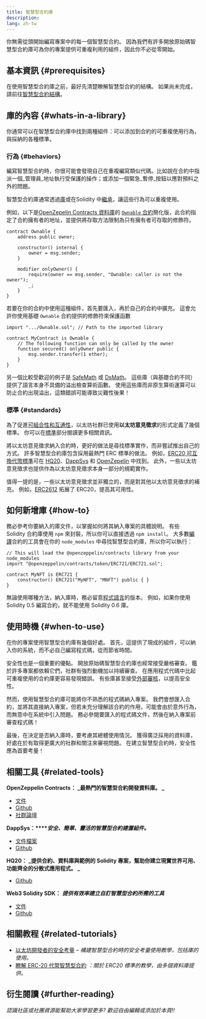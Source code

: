 ```yaml
---
title: 智慧型合約庫
description:
lang: zh-tw
---
```


你無需從頭開始編寫專案中的每一個智慧型合約。 因為我們有許多開放原始碼智慧型合約庫可為你的專案提供可重複利用的組件，因此你不必從零開始。

## 基本資訊 {#prerequisites}

在使用智慧型合約庫之前，最好先清楚瞭解智慧型合約的結構。 如果尚未完成，請前往[智慧型合約結構](/developers/docs/smart-contracts/anatomy/)。

## 庫的內容 {#whats-in-a-library}

你通常可以在智慧型合約庫中找到兩種組件：可以添加到合約的可重複使用行為，與採納的各種標準。

### 行為 {#behaviors}

編寫智慧型合約時，你很可能會發現自己在重複編寫類似代碼。比如說在合約中指派一個_管理員_地址執行受保護的操作；或添加一個緊急_暫停_按鈕以應對預料之外的問題。

智慧型合約庫通常透過[庫](https://solidity.readthedocs.io/en/v0.7.2/contracts.html#libraries)或在Solidity 中[繼承](https://solidity.readthedocs.io/en/v0.7.2/contracts.html#inheritance)，讓這些行為可以重複使用。

例如，以下是[OpenZepelin Contracts 資料庫](https://github.com/OpenZeppelin/openzeppelin-contracts)的 [`Ownable` 合約](https://github.com/OpenZeppelin/openzeppelin-contracts/blob/v3.2.0/contracts/access/Ownable.sol)簡化版，此合約指定了合約擁有者的地址，並提供將存取方法限制為只有擁有者可存取的修飾符。

```solidity
contract Ownable {
    address public owner;

    constructor() internal {
        owner = msg.sender;
    }

    modifier onlyOwner() {
        require(owner == msg.sender, "Ownable: caller is not the owner");
        _;
    }
}
```

若要在你的合約中使用這種組件，首先要匯入，再於自己的合約中擴充。 這會允許你使用基礎 `Ownable` 合約提供的修飾符來保護函數

```solidity
import ".../Ownable.sol"; // Path to the imported library

contract MyContract is Ownable {
    // The following function can only be called by the owner
    function secured() onlyOwner public {
        msg.sender.transfer(1 ether);
    }
}
```

另一個比較受歡迎的例子是 [SafeMath](https://docs.openzeppelin.com/contracts/3.x/utilities#math) 或 [DsMath](https://dappsys.readthedocs.io/en/latest/ds_math.html)。 這些庫（與基礎合約不同）提供了語言本身不具備的溢出檢查算術函數。 使用這些庫而非原生算術運算可以防止合約出現溢出，這類錯誤可能導致災難性後果！

### 標準 {#standards}

為了促進[可組合性和互通性](/developers/docs/smart-contracts/composability/)，以太坊社群已使用**以太坊意見徵求**的形式定義了幾個標準。 你可以在[標準](/developers/docs/standards/)部分閱讀更多相關資訊。

將以太坊意見徵求納入合約時，更好的做法是尋找標準實作，而非嘗試推出自己的方式。 許多智慧型合約庫包含採用最熱門 ERC 標準的做法。 例如，[ERC20 可互換代幣標準](/developers/tutorials/understand-the-erc-20-token-smart-contract/)可在 [HQ20](https://github.com/HQ20/contracts/blob/master/contracts/token/README.md)、[DappSys](https://github.com/dapphub/ds-token/) 和 [OpenZepelin](https://docs.openzeppelin.com/contracts/3.x/erc20) 中找到。 此外，一些以太坊意見徵求也提供作為以太坊意見徵求本身一部分的規範實作。

值得一提的是，一些以太坊意見徵求並非獨立的，而是對其他以太坊意見徵求的補充。 例如，[ERC2612](https://eips.ethereum.org/EIPS/eip-2612) 拓展了 ERC20，提高其可用性。

## 如何新增庫 {#how-to}

務必參考你要納入的庫文件，以掌握如何將其納入專案的具體說明。 有些 Solidity 合約庫使用 `npm` 來封裝，所以你可以直接透過 `npm install`。 大多數[編譯](/developers/docs/smart-contracts/compiling/)合約的工具會在你的 `node_modules` 中尋找智慧型合約庫，所以你可以執行：

```solidity
// This will load the @openzeppelin/contracts library from your node_modules
import "@openzeppelin/contracts/token/ERC721/ERC721.sol";

contract MyNFT is ERC721 {
    constructor() ERC721("MyNFT", "MNFT") public { }
}
```

無論使用哪種方法，納入庫時，務必留意[程式語言](/developers/docs/smart-contracts/languages/)的版本。 例如，如果你使用 Solidity 0.5 編寫合約，就不能使用 Solidity 0.6 庫。

## 使用時機 {#when-to-use}

在你的專案使用智慧型合約庫有幾個好處。 首先，這提供了現成的組件，可以納入你的系統，而不必自己編寫程式碼，從而節省時間。

安全性也是一個重要的優點。 開放原始碼智慧型合約庫也經常接受嚴格審查。 鑑於許多專案都依賴它們，社群有強烈動機加以持續審查。 在應用程式代碼中比起可重複使用的合約庫更容易發現錯誤。 有些庫甚至接受[外部審核](https://github.com/OpenZeppelin/openzeppelin-contracts/tree/master/audit)，以提高安全性。

然而，使用智慧型合約庫可能將你不熟悉的程式碼納入專案。 我們會想匯入合約，並將其直接納入專案，但若未充分理解該合約的作用，可能會由於意外行為，而無意中在系統中引入問題。 務必參閱要匯入的程式碼文件，然後在納入專案前審查程式碼！

最後，在決定是否納入庫時，要考慮其總體使用情況。 獲得廣泛採用的資料庫，好處在於有取得更廣大的社群和關注來審視問題。 在建立智慧型合約時，安全性應為首要考量！

## 相關工具 {#related-tools}

**OpenZeppelin Contracts：** **_最熱門的智慧型合約開發資料庫。 _**

- [文件](https://docs.openzeppelin.com/contracts/)
- [Github](https://github.com/OpenZeppelin/openzeppelin-contracts)
- [社群論壇](https://forum.openzeppelin.com/c/general/16)

**DappSys：****_安全、簡單、靈活的智慧型合約建置組件。_**

- [文件檔案](https://dappsys.readthedocs.io/)
- [Github](https://github.com/dapphub/dappsys)

**HQ20：** **_提供合約、資料庫與範例的 Solidity 專案，幫助你建立現實世界可用、功能齊全的分散式應用程式。 _**

- [Github](https://github.com/HQ20/contracts)

**Web3 Solidity SDK：** **_提供有效率建立自訂智慧型合約所需的工具_**

- [文件](https://portal.thirdweb.com/solidity/)
- [Github](https://github.com/thirdweb-dev/contracts)

## 相關教程 {#related-tutorials}

- [以太坊開發者的安全考量](/developers/docs/smart-contracts/security/) _– 構建智慧型合約時的安全考量使用教學，包括庫的使用。_
- [瞭解 ERC-20 代幣智慧型合約](/developers/tutorials/understand-the-erc-20-token-smart-contract/) _：關於 ERC20 標準的教學，由多個資料庫提供。_

## 衍生閱讀 {#further-reading}

_認識社區或社團資源能幫助大家學習更多? 歡迎自由編輯或添加於本頁!!_
